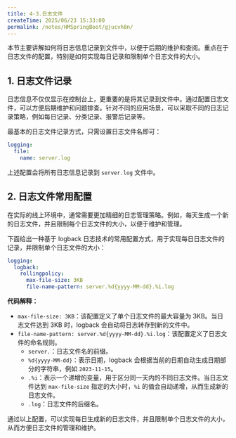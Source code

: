 ```yaml
---
title: 4-3.日志文件
createTime: 2025/06/23 15:33:00
permalink: /notes/HMSpringBoot/gjucvh8n/
---
```

本节主要讲解如何将日志信息记录到文件中，以便于后期的维护和查阅。重点在于日志文件的配置，特别是如何实现每日记录和限制单个日志文件的大小。

## 1. 日志文件记录

日志信息不仅仅显示在控制台上，更重要的是将其记录到文件中。通过配置日志文件，可以方便后期维护和问题排查。针对不同的应用场景，可以采取不同的日志记录策略，例如每日记录、分类记录、报警后记录等。

最基本的日志文件记录方式，只需设置日志文件名即可：

```YAML
logging:
  file:
    name: server.log
```

上述配置会将所有日志信息记录到 `server.log` 文件中。

## 2. 日志文件常用配置

在实际的线上环境中，通常需要更加精细的日志管理策略。例如，每天生成一个新的日志文件，并且限制每个日志文件的大小，以便于维护和管理。

下面给出一种基于 logback 日志技术的常用配置方式，用于实现每日日志文件的记录，并限制单个日志文件的大小：

```YAML
logging:
  logback:
    rollingpolicy:
      max-file-size: 3KB
      file-name-pattern: server.%d{yyyy-MM-dd}.%i.log
```

**代码解释：**

*   `max-file-size: 3KB`：该配置定义了单个日志文件的最大容量为 3KB。当日志文件达到 3KB 时，logback 会自动将日志转存到新的文件中。
*   `file-name-pattern: server.%d{yyyy-MM-dd}.%i.log`：该配置定义了日志文件的命名规则。
    *   `server.`：日志文件名的前缀。
    *   `%d{yyyy-MM-dd}`：表示日期，logback 会根据当前的日期自动生成日期部分的字符串，例如 `2023-11-15`。
    *   `.%i`：表示一个递增的变量，用于区分同一天内的不同日志文件。当日志文件达到 `max-file-size` 指定的大小时，`%i` 的值会自动递增，从而生成新的日志文件。
    *   `.log`：日志文件的后缀名。

通过以上配置，可以实现每日生成新的日志文件，并且限制单个日志文件的大小，从而方便日志文件的管理和维护。
